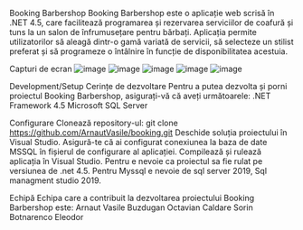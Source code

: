 
Booking Barbershop
Booking Barbershop este o aplicație web scrisă în .NET 4.5, care facilitează programarea și rezervarea serviciilor de coafură și tuns la un salon de înfrumusețare pentru bărbați. Aplicația permite utilizatorilor să aleagă dintr-o gamă variată de servicii, să selecteze un stilist preferat și să programeze o întâlnire în funcție de disponibilitatea acestuia.

Capturi de ecran
![image](https://github.com/ArnautVasile/booking/assets/24511509/f9ef8caa-6da7-47f6-94e3-7eccd0b00ef2)
![image](https://github.com/ArnautVasile/booking/assets/24511509/a5d1eedf-2773-4515-b02b-120794e02415)
![image](https://github.com/ArnautVasile/booking/assets/24511509/ea38a2ed-4fad-4914-b726-9e8742f44fa0)
![image](https://github.com/ArnautVasile/booking/assets/24511509/e761f700-7d90-43fe-9b4a-04c97b7aaf61)
![image](https://github.com/ArnautVasile/booking/assets/24511509/62a5bdbb-5177-461a-a5c8-c9078e88b654)

Development/Setup
Cerințe de dezvoltare
Pentru a putea dezvolta și porni proiectul Booking Barbershop, asigurați-vă că aveți următoarele:
.NET Framework 4.5
Microsoft SQL Server

Configurare
Clonează repository-ul: git clone https://github.com/ArnautVasile/booking.git
Deschide soluția proiectului în Visual Studio.
Asigură-te că ai configurat conexiunea la baza de date MSSQL în fișierul de configurare al aplicației.
Compilează și rulează aplicația în Visual Studio.
Pentru  e nevoie ca proiectul sa fie rulat pe versiunea de .net 4.5.
Pentru Myssql e nevoie de sql server 2019, Sql managment studio 2019.


Echipă
Echipa care a contribuit la dezvoltarea proiectului Booking Barbershop este:
Arnaut Vasile
Buzdugan Octavian
Caldare Sorin
Botnarenco Eleodor


